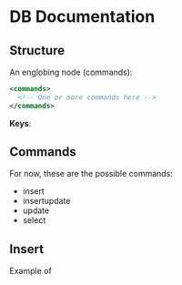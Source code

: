 # DB Documentation

## Structure
An englobing node (commands):
```xml
<commands>
  <!-- One or more commands here -->
</commands>
```

**Keys**:

## Commands
For now, these are the possible commands:
* insert
* insertupdate
* update
* select

## Insert
Example of 
